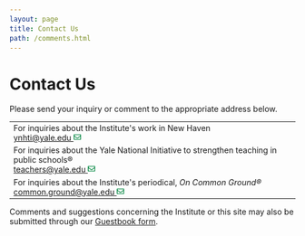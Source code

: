 ```yaml
---
layout: page
title: Contact Us
path: /comments.html
---
```


<h1 className="page-title">Contact Us </h1>

Please send your inquiry or comment to the appropriate address below.

<table class="contact-table">
  <tr>
    <td class="contact-cell">For inquiries about the Institute's work in New Haven
    <br />
    <a href="mailto:ynhti@yale.edu">ynhti@yale.edu <img src="images/envelope-regular.svg" width="13" alt="email icon"></a></td>
  </tr>
  <tr>
    <td class="contact-cell">For inquiries about the Yale National Initiative to strengthen teaching
in public schools®
<br /><a href="mailto:teachers@yale.edu">teachers@yale.edu <img src="images/envelope-regular.svg" width="13" alt="email icon"></a></td>
  </tr>
  <tr>
    <td class="contact-cell">For inquiries about the Institute's periodical, <i>On Common
Ground®</i><br /><a href="mailto:common.ground@yale.edu">common.ground@yale.edu <img src="images/envelope-regular.svg" width="13" alt="email icon"></a></td>
  </tr>
</table>

Comments and suggestions concerning the Institute or this site may
also be submitted through our [Guestbook
form](https://yalesurvey.ca1.qualtrics.com/jfe/form/SV_2lYNllUbWwcheuh).
